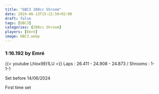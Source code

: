 ```yaml
---
title: "bBC3 200cc Shroom"
date: 2024-06-13T15:21:58+02:00
draft: false
tags: [bBC3]
categories: [200cc Shroom]
players: [Emré]
image: bBC3.webp
---
```

### 1:16.192 by Emré

{{< youtube Lhlox9Et1LU >}}
Laps : 26.411 - 24.908 - 24.873 /
Shrooms : 1-1-1

Set before 14/06/2024

First time set